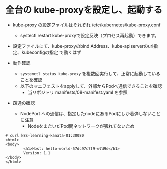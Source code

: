 # 全台の kube-proxyを設定し、起動する

* kube-proxy の設定ファイルはそれぞれ /etc/kubernetes/kube-proxy.conf
	* systectl restart kube-proxyで設定反映（プロセス再起動）できます。

* 設定ファイルにて、kube-proxyのbind Address、kube-apiserverのurl指定、kubeconfigの指定 で動くはず

* 動作確認
    * `systemctl status kube-proxy` を複数回実行して、正常に起動していることを確認
    * 以下のマニフェストをapplyして、外部からPodへ通信できることを確認
        * 当リポジトリ manifests/08-manifest.yaml を参照

* 疎通の確認
    * NodePort への通信は、指定したnodeにあるPodにしか着弾しないことに注意
        * NodeをまたいだPod間ネットワークが張れてないため

```
# curl k8s-learning-kanata-01:30080
<html>
<body>
        <h1>Host: hello-world-57dc97c7f9-w7d9d</h1>
        Version: 1.1
</body>
</html>
```

